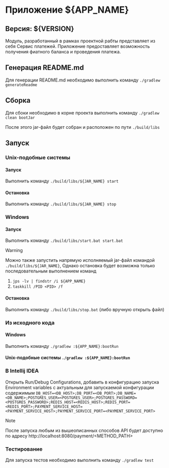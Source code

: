 # Приложение ${APP_NAME}
## Версия: ${VERSION}
Модуль, разработанный в рамках проектной рабты представляет из себя Сервис платежей.
Приложение предоставляет возможность получения фиатного баланса и проведения платежа.

## Генерация README.md
Для генерации README.md необходимо выполнить команду `./gradlew generateReadme`

## Сборка
Для сбоки необходимо в корне проекта выполнить команду    `./gradlew clean bootJar`

После этого jar-файл будет собран и расположен по пути `./build/libs`

## Запуск
### Unix-подобные системы
#### Запуск
Выполнить команду `./build/libs/${JAR_NAME} start`

#### Остановка
Выполнить команду `./build/libs/${JAR_NAME} stop`

### Windows
#### Запуск
Выполнить команду `./build/libs/start.bat start.bat`

> [!WARNING]
> Можно также запустить напрямую исполняемый jar-файл командой `./build/libs/${JAR_NAME}`,
> Однако остановка будет возможна только последовательным выполнением команд
> 1. `jps -lv | findstr /i ${APP_NAME}`
> 2. `taskkill /PID <PID> /f`

#### Остановка
Выполнить команду `./build/libs/stop.bat` (либо вручную открыть файл)

### Из исходного кода
#### Windows
Выполнить команду `./gradlew :${APP_NAME}:bootRun`

#### Unix-подобные системы `./gradlew :${APP_NAME}:bootRun`

### В Intellij IDEA
Открыть Run/Debug Configurations, добавить в конфигурацию запуска Environment variables с актуальным для запускаемой конфигурации содержимым
`DB_HOST=<DB_HOST>;DB_PORT=<DB_PORT>;DB_NAME=<DB_NAME>;POSTGRES_USER=<POSTGRES_USER>;POSTGRES_PASSWORD=<POSTGRES_PASSWORD>;REDIS_HOST=<REDIS_HOST>;REDIS_PORT=<REDIS_PORT>;PAYMENT_SERVICE_HOST=<PAYMENT_SERVICE_HOST>;PAYMENT_SERVICE_PORT=<PAYMENT_SERVICE_PORT>`

> [!NOTE]
>После запуска любым из вышеописанных способов API будет доступно по адресу http://localhost:8080/payment/<METHOD_PATH>

### Тестирование
Для запуска тестов необходимо выполнить команду `./gradlew test`